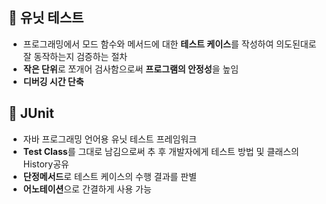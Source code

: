 ## 🔧 유닛 테스트
- 프로그래밍에서 모드 함수와 메서드에 대한 **테스트 케이스**를 작성하여 의도된대로 잘 동작하는지 검증하는 절차
- **작은 단위**로 쪼개어 검사함으로써 **프로그램의 안정성**을 높임
- **디버깅 시간 단축**

## 🔧 JUnit
- 자바 프로그래밍 언어용 유닛 테스트 프레임워크
- **Test Class**를 그대로 남김으로써 추 후 개발자에게 테스트 방법 및 클래스의 History공유 
- **단정메서드**로 테스트 케이스의 수행 결과를 판별
- **어노테이션**으로 간결하게 사용 가능
